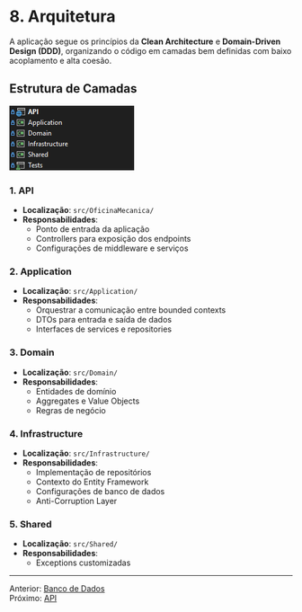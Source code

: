 # 8. Arquitetura

A aplicação segue os princípios da **Clean Architecture** e **Domain-Driven Design (DDD)**, organizando o código em camadas bem definidas com baixo acoplamento e alta coesão.

## Estrutura de Camadas

![Camadas](attachments/camadas_visual_studio.png)

### 1. API
- **Localização**: `src/OficinaMecanica/`
- **Responsabilidades**:
  - Ponto de entrada da aplicação
  - Controllers para exposição dos endpoints
  - Configurações de middleware e serviços

### 2. Application
- **Localização**: `src/Application/`
- **Responsabilidades**:
  - Orquestrar a comunicação entre bounded contexts
  - DTOs para entrada e saída de dados
  - Interfaces de services e repositories

### 3. Domain
- **Localização**: `src/Domain/`
- **Responsabilidades**:
  - Entidades de domínio
  - Aggregates e Value Objects
  - Regras de negócio

### 4. Infrastructure
- **Localização**: `src/Infrastructure/`
- **Responsabilidades**:
  - Implementação de repositórios
  - Contexto do Entity Framework
  - Configurações de banco de dados
  - Anti-Corruption Layer

### 5. Shared
- **Localização**: `src/Shared/`
- **Responsabilidades**:
  - Exceptions customizadas

---
Anterior: [Banco de Dados](7_banco_dados.md)  
Próximo: [API](9_api.md)
